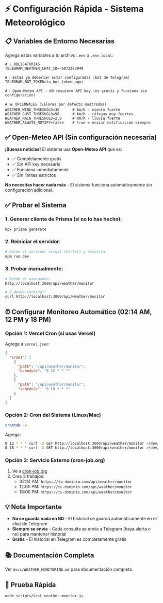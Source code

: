 # ⚡ Configuración Rápida - Sistema Meteorológico

## 📋 Variables de Entorno Necesarias

Agrega estas variables a tu archivo `.env` o `.env.local`:

```env
# ⚠️ OBLIGATORIAS
TELEGRAM_WEATHER_CHAT_ID=-5072283949

# ℹ️ Estas ya deberían estar configuradas (bot de Telegram)
TELEGRAM_BOT_TOKEN=tu_bot_token_aqui

# ℹ️ Open-Meteo API - NO requiere API key (es gratis y funciona sin configuración)

# 📊 OPCIONALES (valores por defecto mostrados)
WEATHER_WIND_THRESHOLD=30      # km/h - viento fuerte
WEATHER_GUST_THRESHOLD=50      # km/h - ráfagas muy fuertes  
WEATHER_RAIN_THRESHOLD=2.0     # mm/h - lluvia fuerte
WEATHER_ALWAYS_NOTIFY=false    # true = enviar notificación siempre
```

## ✅ Open-Meteo API (Sin configuración necesaria)

**¡Buenas noticias!** El sistema usa **Open-Meteo API** que es:
- ✅ Completamente gratis
- ✅ Sin API key necesaria
- ✅ Funciona inmediatamente
- ✅ Sin límites estrictos

**No necesitas hacer nada más** - El sistema funciona automáticamente sin configuración adicional.

## ✅ Probar el Sistema

### 1. Generar cliente de Prisma (si no lo has hecho):

```bash
npx prisma generate
```

### 2. Reiniciar el servidor:

```bash
# Detén el servidor actual (Ctrl+C) y reinicia:
npm run dev
```

### 3. Probar manualmente:

```bash
# Desde el navegador:
http://localhost:3000/api/weather/monitor

# O desde terminal:
curl http://localhost:3000/api/weather/monitor
```

## ⏰ Configurar Monitoreo Automático (02:14 AM, 12 PM y 18 PM)

### Opción 1: Vercel Cron (si usas Vercel)

Agrega a `vercel.json`:

```json
{
  "crons": [
    {
      "path": "/api/weather/monitor",
      "schedule": "0 12 * * *"
    },
    {
      "path": "/api/weather/monitor",
      "schedule": "0 18 * * *"
    }
  ]
}
```

### Opción 2: Cron del Sistema (Linux/Mac)

```bash
crontab -e
```

Agrega:

```bash
0 12 * * * curl -X GET http://localhost:3000/api/weather/monitor >/dev/null 2>&1
0 18 * * * curl -X GET http://localhost:3000/api/weather/monitor >/dev/null 2>&1
```

### Opción 3: Servicio Externo (cron-job.org)

1. Ve a [cron-job.org](https://cron-job.org)
2. Crea 3 trabajos:
   - 02:14 AM: `https://tu-dominio.com/api/weather/monitor`
   - 12:00 PM: `https://tu-dominio.com/api/weather/monitor`
   - 18:00 PM: `https://tu-dominio.com/api/weather/monitor`

## 💡 Nota Importante

- **No se guarda nada en BD** - El historial se guarda automáticamente en el chat de Telegram
- **Siempre se envía** - Cada consulta se envía a Telegram (haya alerta o no) para mantener historial
- **Gratis** - El historial en Telegram es completamente gratis

## 📚 Documentación Completa

Ver `docs/WEATHER_MONITORING.md` para documentación completa.

## 🧪 Prueba Rápida

```bash
node scripts/test-weather-monitor.js
```
